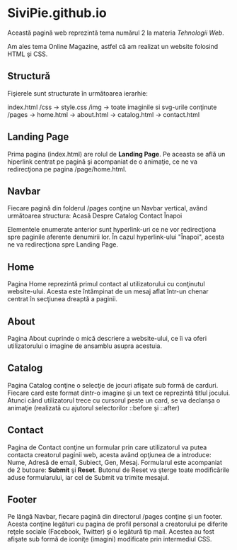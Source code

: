 # SiviPie.github.io

Această pagină web reprezintă tema numărul 2 la materia _Tehnologii Web_.

Am ales tema Online Magazine, astfel că am realizat un website folosind HTML şi CSS.

## Structură

Fişierele sunt structurate în următoarea ierarhie:

index.html
/css -> style.css
/img -> toate imaginile si svg-urile conţinute
/pages -> home.html
       -> about.html
       -> catalog.html
       -> contact.html

## Landing Page
       
Prima pagina (index.html) are rolul de **Landing Page**. Pe aceasta se află un hiperlink centrat pe pagină şi acompaniat de o animaţie, ce ne va redirecţiona pe pagina /page/home.html. 

## Navbar 
Fiecare pagină din folderul /pages conţine un Navbar vertical, având următoarea structura:
Acasă
Despre
Catalog
Contact
Înapoi

Elementele enumerate anterior sunt hyperlink-uri ce ne vor redirecţiona spre paginile aferente denumirii lor. În cazul hyperlink-ului "Înapoi", acesta ne va redirecţiona spre Landing Page.

## Home
Pagina Home reprezintă primul contact al utilizatorului cu conţinutul website-ului. Acesta este întâmpinat de un mesaj aflat într-un chenar centrat în secţiunea dreaptă a paginii. 

## About
Pagina About cuprinde o mică descriere a website-ului, ce îi va oferi utilizatorului o imagine de ansamblu asupra acestuia. 

## Catalog
Pagina Catalog conţine o selecţie de jocuri afişate sub formă de carduri. Fiecare card este format dintr-o imagine şi un text ce reprezintă titlul jocului. Atunci când utilizatorul trece cu cursorul peste un card, se va declanşa o animaţie (realizată cu ajutorul selectorilor ::before şi ::after) 

## Contact
Pagina de Contact conţine un formular prin care utilizatorul va putea contacta creatorul paginii web, acesta având opţiunea de a introduce:
Nume, Adresă de email, Subiect, Gen, Mesaj.
Formularul este acompaniat de 2 butoare: **Submit** şi **Reset**. Butonul de Reset va şterge toate modificările aduse formularului, iar cel de Submit va trimite mesajul.

## Footer
Pe lângă Navbar, fiecare pagină din directorul /pages conţine şi un footer. Acesta conţine legături cu pagina de profil personal a creatorului pe diferite reţele sociale (Facebook, Twitter) şi o legătură tip mail. Acestea au fost afişate sub formă de iconiţe (imagini) modificate prin intermediul CSS.
